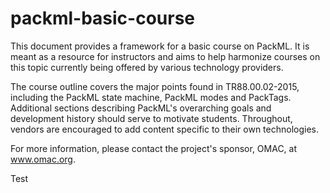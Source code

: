 # packml-basic-course

This document provides a framework for a basic course on PackML. It is meant as a resource
for instructors and aims to help harmonize courses on this topic currently being offered by
various technology providers.

The course outline covers the major points found in TR88.00.02-2015, including the PackML
state machine, PackML modes and PackTags.  Additional sections describing PackML's
overarching goals and development history should serve to motivate students.  Throughout,
vendors are encouraged to add content specific to their own technologies.

For more information, please contact the project's sponsor, OMAC, at www.omac.org.

Test
